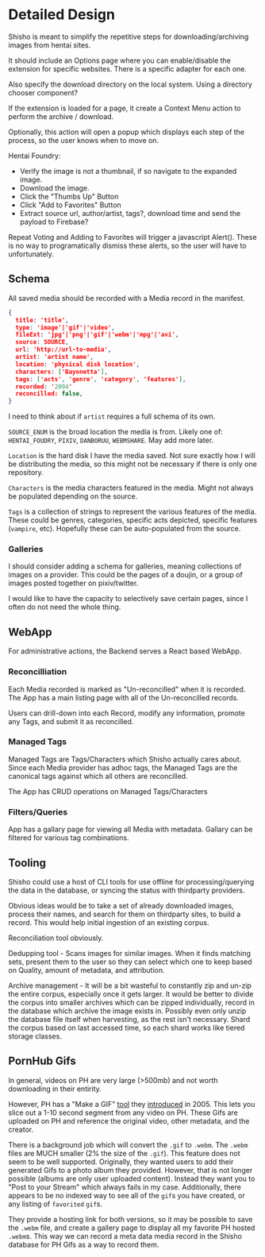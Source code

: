 # Detailed Design

Shisho is meant to simplify the repetitive steps for downloading/archiving images from hentai sites.

It should include an Options page where you can enable/disable the extension for specific websites. There is a specific adapter for each one.

Also specify the download directory on the local system. Using a directory chooser component?

If the extension is loaded for a page, it create a Context Menu action to perform the archive / download.

Optionally, this action will open a popup which displays each step of the process, so the user knows when to move on.

Hentai Foundry:

- Verify the image is not a thumbnail, if so navigate to the expanded image.
- Download the image.
- Click the "Thumbs Up" Button
- Click "Add to Favorites" Button
- Extract source url, author/artist, tags?, download time and send the payload to Firebase?

Repeat Voting and Adding to Favorites will trigger a javascript Alert(). These is no way to programatically dismiss these alerts, so the user will have to unfortunately.

## Schema

All saved media should be recorded with a Media record in the manifest.

```json
{
  title: 'title',
  type: 'image'|'gif'|'video',
  fileExt: 'jpg'|'png'|'gif'|'webm'|'mpg'|'avi',
  source: SOURCE,
  url: 'http://url-to-media',
  artist: 'artist name',
  location: 'physical disk location',
  characters: ['Bayonetta'],
  tags: ['acts', 'genre', 'category', 'features'],
  recorded: '2004'
  reconcilled: false,
}
```

I need to think about if `artist` requires a full schema of its own.

`SOURCE_ENUM` is the broad location the media is from. Likely one of: `HENTAI_FOUDRY`, `PIXIV`, `DANBORUU`, `WEBMSHARE`. May add more later.

`Location` is the hard disk I have the media saved. Not sure exactly how I will be distributing the media, so this might not be necessary if there is only one repository.

`Characters` is the media characters featured in the media. Might not always be populated depending on the source.

`Tags` is a collection of strings to represent the various features of the media. These could be genres, categories, specific acts depicted, specific features (`vampire`, etc). Hopefully these can be auto-populated from the source.

### Galleries

I should consider adding a schema for galleries, meaning collections of images on a provider. This could be the pages of a doujin, or a group of images posted together on pixiv/twitter.

I would like to have the capacity to selectively save certain pages, since I often do not need the whole thing.

## WebApp

For administrative actions, the Backend serves a React based WebApp.

### Reconcilliation

Each Media recorded is marked as "Un-reconcilled" when it is recorded. The App has a main listing page with all of the Un-reconcilled records.

Users can drill-down into each Record, modify any information, promote any Tags, and submit it as reconcilled.

### Managed Tags

Managed Tags are Tags/Characters which Shisho actually cares about. Since each Media provider has adhoc tags, the Managed Tags are the canonical tags against which all others are reconcilled.

The App has CRUD operations on Managed Tags/Characters

### Filters/Queries

App has a gallary page for viewing all Media with metadata. Gallary can be filtered for various tag combinations.

## Tooling

Shisho could use a host of CLI tools for use offline for processing/querying the data in the database, or syncing the status with thirdparty providers.

Obvious ideas would be to take a set of already downloaded images, process their names, and search for them on thirdparty sites, to build a record. This would help initial ingestion of an existing corpus.

Reconciliation tool obviously.

Dedupping tool - Scans images for similar images. When it finds matching sets, present them to the user so they can select which one to keep based on Quality, amount of metadata, and attribution.

Archive management - It will be a bit wasteful to constantly zip and un-zip the entire corpus, especially once it gets larger. It would be better to divide the corpus into smaller archives which can be zipped individually, record in the database which archive the image exists in.
Possibly even only unzip the database file itself when harvesting, as the rest isn't necessary.
Shard the corpus based on last accessed time, so each shard works like tiered storage classes.

## PornHub Gifs

In general, videos on PH are very large (>500mb) and not worth downloading in their entirity.

However, PH has a "Make a GIF" [tool](https://www.pornhub.com/gifgenerator) they [introduced](https://www.pornhub.com/blog/1811) in 2005. This lets you slice out a 1-10 second segment from any video on PH. These Gifs are uploaded on PH and reference the original video, other metadata, and the creator.

There is a background job which will convert the `.gif` to `.webm`. The `.webm` files are MUCH smaller (2% the size of the `.gif`). This feature does not seem to be well supported. Originally, they wanted users to add their generated Gifs to a photo album they provided. However, that is not longer possible (albums are only user uploaded content). Instead they want you to "Post to your Stream" which always fails in my case. Additionally, there appears to be no indexed way to see all of the `gif`s you have created, or any listing of `favorited` `gif`s.

They provide a hosting link for both versions, so it may be possible to save the `.webm` file, and create a gallery page to display all my favorite PH hosted `.webm`s. This way we can record a meta data media record in the Shisho database for PH Gifs as a way to record them.
